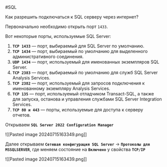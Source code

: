 #SQL 

Как разрешить подключаться к SQL серверу через интернет?

Первоначально необходимо открыть порт `1433`.

Вот некоторые порты, используемые SQL Server:

1. **`TCP 1433`** — порт, выбираемый для SQL Server по умолчанию.
2. **`TCP 1434`** — порт, выбираемый по умолчанию для выделенного административного соединения.
3. **`UDP 1434`** — порт, используемый для именованных экземпляров SQL Server.
4. **`TCP 2383`** — порт, выбираемый по умолчанию для служб SQL Server Analysis Services.
5. **`TCP 2382`** — порт, используемый для запросов подключения к именованному экземпляру Analysis Services.
6. **`TCP 135`** — порт, используемый отладчиком Transact-SQL, а также для запуска, останова и управления службами SQL Server Integration Services.
7. **`TCP 80 и 443`** — порты, используемые для доступа к серверу отчетов.



Открываем **`SQL Server 2022 Configuration Manager`**

![[Pasted image 20240715163349.png]]

Далее открываем **`Сетевая конфигурация SQL Server`** -> **`Протоколы для MSSQLSERVER`**, где меняем состояние на **`Включено`** у свойства **`TCP/IP`**

![[Pasted image 20240715163439.png]]